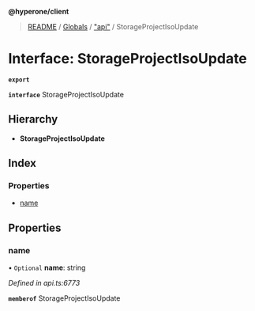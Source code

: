 **@hyperone/client**

> [README](../README.md) / [Globals](../globals.md) / ["api"](../modules/_api_.md) / StorageProjectIsoUpdate

# Interface: StorageProjectIsoUpdate

**`export`** 

**`interface`** StorageProjectIsoUpdate

## Hierarchy

* **StorageProjectIsoUpdate**

## Index

### Properties

* [name](_api_.storageprojectisoupdate.md#name)

## Properties

### name

• `Optional` **name**: string

*Defined in api.ts:6773*

**`memberof`** StorageProjectIsoUpdate
